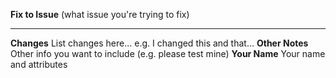 **Fix to Issue** (what issue you're trying to fix)
***
**Changes**
List changes here...
e.g. I changed this and that...
**Other Notes**
Other info you want to include
(e.g. please test mine)
**Your Name**
Your name and attributes
